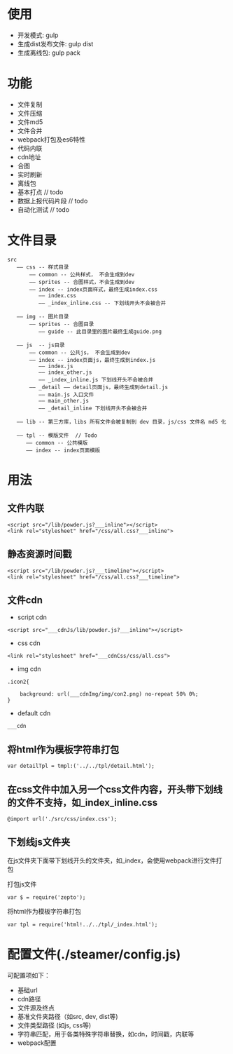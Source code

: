 # 使用
* 开发模式: gulp
* 生成dist发布文件: gulp dist
* 生成离线包: gulp pack

# 功能

* 文件复制
* 文件压缩
* 文件md5
* 文件合并
* webpack打包及es6特性
* 代码内联
* cdn地址
* 合图
* 实时刷新
* 离线包
* 基本打点 // todo
* 数据上报代码片段 // todo
* 自动化测试 // todo


# 文件目录
```
src
   —— css -- 样式目录
       —— common -- 公共样式， 不会生成到dev
       —— sprites -- 合图样式，不会生成到dev
       —— index -- index页面样式，最终生成index.css
          —— index.css
          —— _index_inline.css -- 下划线开头不会被合并

   —— img -- 图片目录
       —— sprites -- 合图目录
          —— guide -- 此目录里的图片最终生成guide.png

   —— js  -- js目录
       —— common -- 公共js， 不会生成到dev
       —— index -- index页面js，最终生成到index.js
          —— index.js
          —— index_other.js
          —— _index_inline.js 下划线开头不会被合并
       —— _detail —— detail页面js，最终生成到detail.js
          —— main.js 入口文件
          —— main_other.js
          —— _detail_inline 下划线开头不会被合并

   —— lib -- 第三方库，libs 所有文件会被复制到 dev 目录，js/css 文件名 md5 化

   —— tpl -- 模版文件  // Todo
      —— common -- 公共模版
      —— index -- index页面模版
```

# 用法

## 文件内联
```
<script src="/lib/powder.js?___inline"></script>
<link rel="stylesheet" href="/css/all.css?___inline">
```

## 静态资源时间戳
```
<script src="/lib/powder.js?___timeline"></script>
<link rel="stylesheet" href="/css/all.css?___timeline">
```

## 文件cdn

* script cdn
```
<script src="___cdnJs/lib/powder.js?___inline"></script>
```

* css cdn
```
<link rel="stylesheet" href="___cdnCss/css/all.css">
```

* img cdn

```
.icon2{

    background: url(___cdnImg/img/con2.png) no-repeat 50% 0%;
}
```

* default cdn
```
___cdn
```

## 将html作为模板字符串打包
```
var detailTpl = tmpl:('../../tpl/detail.html');
```


## 在css文件中加入另一个css文件内容，开头带下划线的文件不支持，如_index_inline.css
```
@import url('./src/css/index.css');
```

## 下划线js文件夹
在js文件夹下面带下划线开头的文件夹，如_index，会使用webpack进行文件打包

打包js文件
```
var $ = require('zepto');
```

将html作为模板字符串打包
```
var tpl = require('html!../../tpl/_index.html');
```

# 配置文件(./steamer/config.js)
可配置项如下：
* 基础url
* cdn路径
* 文件源及终点
* 基准文件夹路径（如src, dev, dist等)
* 文件类型路径 (如js, css等)
* 字符串匹配，用于各类特殊字符串替换，如cdn，时间戳，内联等
* webpack配置
